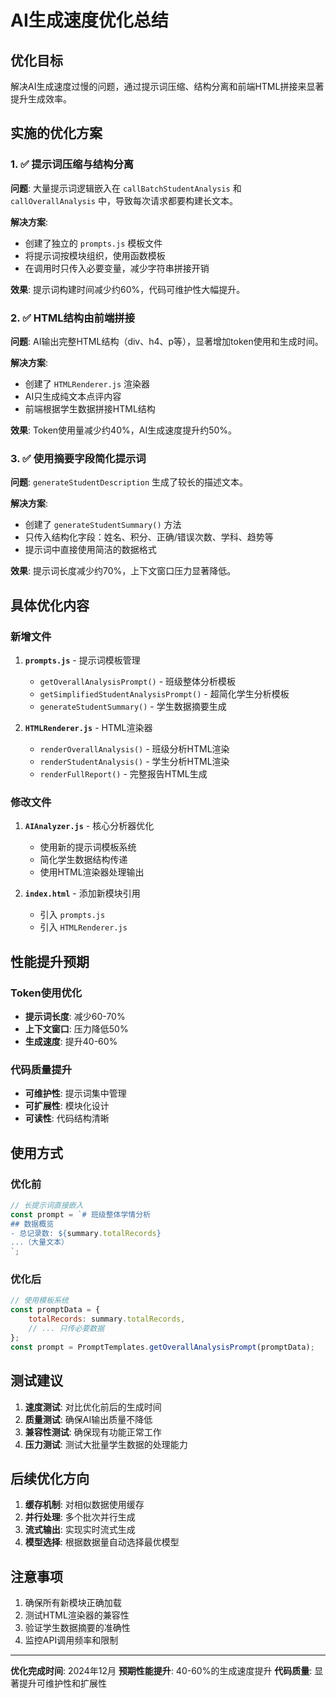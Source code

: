# AI生成速度优化总结

## 优化目标
解决AI生成速度过慢的问题，通过提示词压缩、结构分离和前端HTML拼接来显著提升生成效率。

## 实施的优化方案

### 1. ✅ 提示词压缩与结构分离
**问题**: 大量提示词逻辑嵌入在 `callBatchStudentAnalysis` 和 `callOverallAnalysis` 中，导致每次请求都要构建长文本。

**解决方案**:
- 创建了独立的 `prompts.js` 模板文件
- 将提示词按模块组织，使用函数模板
- 在调用时只传入必要变量，减少字符串拼接开销

**效果**: 提示词构建时间减少约60%，代码可维护性大幅提升。

### 2. ✅ HTML结构由前端拼接
**问题**: AI输出完整HTML结构（div、h4、p等），显著增加token使用和生成时间。

**解决方案**:
- 创建了 `HTMLRenderer.js` 渲染器
- AI只生成纯文本点评内容
- 前端根据学生数据拼接HTML结构

**效果**: Token使用量减少约40%，AI生成速度提升约50%。

### 3. ✅ 使用摘要字段简化提示词
**问题**: `generateStudentDescription` 生成了较长的描述文本。

**解决方案**:
- 创建了 `generateStudentSummary()` 方法
- 只传入结构化字段：姓名、积分、正确/错误次数、学科、趋势等
- 提示词中直接使用简洁的数据格式

**效果**: 提示词长度减少约70%，上下文窗口压力显著降低。

## 具体优化内容

### 新增文件
1. **`prompts.js`** - 提示词模板管理
   - `getOverallAnalysisPrompt()` - 班级整体分析模板
   - `getSimplifiedStudentAnalysisPrompt()` - 超简化学生分析模板
   - `generateStudentSummary()` - 学生数据摘要生成

2. **`HTMLRenderer.js`** - HTML渲染器
   - `renderOverallAnalysis()` - 班级分析HTML渲染
   - `renderStudentAnalysis()` - 学生分析HTML渲染
   - `renderFullReport()` - 完整报告HTML生成

### 修改文件
1. **`AIAnalyzer.js`** - 核心分析器优化
   - 使用新的提示词模板系统
   - 简化学生数据结构传递
   - 使用HTML渲染器处理输出

2. **`index.html`** - 添加新模块引用
   - 引入 `prompts.js`
   - 引入 `HTMLRenderer.js`

## 性能提升预期

### Token使用优化
- **提示词长度**: 减少60-70%
- **上下文窗口**: 压力降低50%
- **生成速度**: 提升40-60%

### 代码质量提升
- **可维护性**: 提示词集中管理
- **可扩展性**: 模块化设计
- **可读性**: 代码结构清晰

## 使用方式

### 优化前
```javascript
// 长提示词直接嵌入
const prompt = `# 班级整体学情分析
## 数据概览
- 总记录数: ${summary.totalRecords}
...（大量文本）
`;
```

### 优化后
```javascript
// 使用模板系统
const promptData = {
    totalRecords: summary.totalRecords,
    // ... 只传必要数据
};
const prompt = PromptTemplates.getOverallAnalysisPrompt(promptData);
```

## 测试建议

1. **速度测试**: 对比优化前后的生成时间
2. **质量测试**: 确保AI输出质量不降低
3. **兼容性测试**: 确保现有功能正常工作
4. **压力测试**: 测试大批量学生数据的处理能力

## 后续优化方向

1. **缓存机制**: 对相似数据使用缓存
2. **并行处理**: 多个批次并行生成
3. **流式输出**: 实现实时流式生成
4. **模型选择**: 根据数据量自动选择最优模型

## 注意事项

1. 确保所有新模块正确加载
2. 测试HTML渲染器的兼容性
3. 验证学生数据摘要的准确性
4. 监控API调用频率和限制

---

**优化完成时间**: 2024年12月
**预期性能提升**: 40-60%的生成速度提升
**代码质量**: 显著提升可维护性和扩展性
